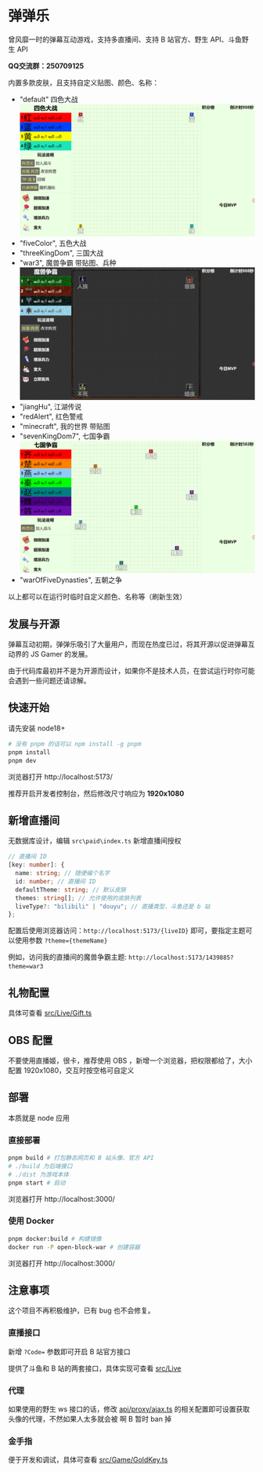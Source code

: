 # 弹弹乐

曾风靡一时的弹幕互动游戏，支持多直播间、支持 B 站官方、野生 API、斗鱼野生 API

**QQ交流群：250709125**

内置多款皮肤，且支持自定义贴图、颜色、名称：

- "default" 四色大战
  ![](./assets/default.png)
- "fiveColor", 五色大战
- "threeKingDom", 三国大战
- "war3", 魔兽争霸 带贴图、兵种
  ![](./assets/war3.png)
- "jiangHu", 江湖传说
- "redAlert", 红色警戒
- "minecraft", 我的世界 带贴图
- "sevenKingDom7", 七国争霸
  ![](./assets/7guo.png)
- "warOfFiveDynasties", 五朝之争

以上都可以在运行时临时自定义颜色、名称等（刷新生效）

## 发展与开源

弹幕互动初期，弹弹乐吸引了大量用户，而现在热度已过，将其开源以促进弹幕互动界的 JS Gamer 的发展。

由于代码库最初并不是为开源而设计，如果你不是技术人员，在尝试运行时你可能会遇到一些问题还请谅解。

## 快速开始

请先安装 node18+

```bash
# 没有 pnpm 的话可以 npm install -g pnpm
pnpm install
pnpm dev
```

浏览器打开 http://localhost:5173/

推荐开启开发者控制台，然后修改尺寸响应为 **1920x1080**

## 新增直播间

无数据库设计，编辑 `src\paid\index.ts` 新增直播间授权

```ts
// 直播间 ID
[key: number]: {
  name: string; // 随便编个名字
  id: number; // 直播间 ID
  defaultTheme: string; // 默认皮肤
  themes: string[]; // 允许使用的皮肤列表
  liveType?: "bilibili" | "douyu"; // 直播类型，斗鱼还是 b 站
};
```

配置后使用浏览器访问：`http://localhost:5173/{liveID}` 即可，要指定主题可以使用参数 `?theme={themeName}`

例如，访问我的直播间的魔兽争霸主题: `http://localhost:5173/1439885?theme=war3`

## 礼物配置

具体可查看 [src/Live/Gift.ts](./src/Live/Gift.ts)

## OBS 配置

不要使用直播姬，很卡，推荐使用 OBS ，新增一个浏览器，把权限都给了，大小配置 1920x1080，交互时按空格可自定义

## 部署

本质就是 node 应用

### 直接部署

```bash
pnpm build # 打包静态网页和 B 站头像、官方 API
# ./build 为后端接口
# ./dist 为游戏本体
pnpm start # 启动
```

浏览器打开 http://localhost:3000/

### 使用 Docker

```bash
pnpm docker:build # 构建镜像
docker run -P open-block-war # 创建容器
```
浏览器打开 http://localhost:3000/

## 注意事项

这个项目不再积极维护，已有 bug 也不会修复。

### 直播接口

新增 `?Code=` 参数即可开启 B 站官方接口

提供了斗鱼和 B 站的两套接口，具体实现可查看 [src/Live](./src/Live)

### 代理

如果使用的野生 ws 接口的话，修改 [api/proxy/ajax.ts](api/proxy/ajax.ts) 的相关配置即可设置获取头像的代理，不然如果人太多就会被 啊 B 暂时 ban 掉

### 金手指

便于开发和调试，具体可查看 [src/Game/GoldKey.ts](src/Game/GoldKey.ts)
